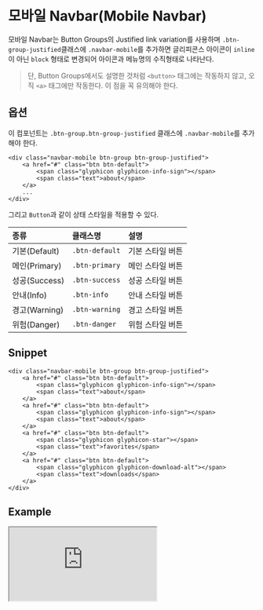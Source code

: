 <!--
{
    "id": 4221,
    "title": "모바일 Navbar(Mobile Navbar)",
    "outline": "모바일 Navbar는 Button Groups의 Justified link variation를 사용하며 `.btn-group-justified`클래스에 `.navbar-mobile`를 추가하면 글리피콘스 아이콘이 `inline`이 아닌 `block` 형태로 변경되어 아이콘과 메뉴명의 수직형태로 나타난다.",
    "tags": ["widget", "component"],
    "order": [4, 2, 21],
    "thumbnail": "4.2.21.mobile-navbar.png"
}
-->

# 모바일 Navbar(Mobile Navbar)
모바일 Navbar는 Button Groups의 Justified link variation를 사용하며 `.btn-group-justified`클래스에 `.navbar-mobile`를 추가하면
글리피콘스 아이콘이 `inline`이 아닌 `block` 형태로 변경되어 아이콘과 메뉴명의 수직형태로 나타난다.

> 단, Button Groups에서도 설명한 것처럼 `<button>` 태그에는 작동하지 않고, 오직 `<a>` 태그에만 작동한다. 이 점을 꼭 유의해야 한다.

## 옵션
이 컴포넌트는 `.btn-group.btn-group-justified` 클래스에 `.navbar-mobile`를 추가해야 한다.

```
<div class="navbar-mobile btn-group btn-group-justified">
    <a href="#" class="btn btn-default">
        <span class="glyphicon glyphicon-info-sign"></span>
        <span class="text">about</span>
    </a>
    ...
</div>
```

그리고 `Button`과 같이 상태 스타일을 적용할 수 있다.

종류 | 클래스명 | 설명
:-- | :-- | :--
기본(Default) | `.btn-default` | 기본 스타일 버튼
메인(Primary) | `.btn-primary` | 메인 스타일 버튼
성공(Success) | `.btn-success` | 성공 스타일 버튼
안내(Info) | `.btn-info` | 안내 스타일 버튼
경고(Warning) | `.btn-warning` | 경고 스타일 버튼
위험(Danger) | `.btn-danger` | 위험 스타일 버튼

## Snippet
```
<div class="navbar-mobile btn-group btn-group-justified">
    <a href="#" class="btn btn-default">
        <span class="glyphicon glyphicon-info-sign"></span>
        <span class="text">about</span>
    </a>
    <a href="#" class="btn btn-default">
        <span class="glyphicon glyphicon-info-sign"></span>
        <span class="text">about</span>
    </a>
    <a href="#" class="btn btn-default">
        <span class="glyphicon glyphicon-star"></span>
        <span class="text">favorites</span>
    </a>
    <a href="#" class="btn btn-default">
        <span class="glyphicon glyphicon-download-alt"></span>
        <span class="text">downloads</span>
    </a>
</div>
```

## Example
<iframe class="jsbin-livecode" src="http://jsbin.com/irIwOXA/latest/embed?html,css,output"></iframe>